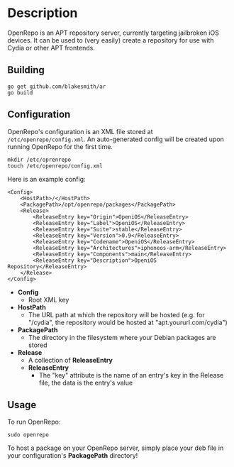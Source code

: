 # Description
OpenRepo is an APT repository server, currently targeting jailbroken iOS devices. It can be used to (very easily) create a repository for use with Cydia or other APT frontends.

## Building
    go get github.com/blakesmith/ar
    go build

## Configuration
OpenRepo's configuration is an XML file stored at `/etc/openrepo/config.xml`. An auto-generated config will be created upon running OpenRepo for the first time.

    mkdir /etc/oprenrepo
    touch /etc/openrepo/config.xml

Here is an example config:

    <Config>
	    <HostPath>/</HostPath>
	    <PackagePath>/opt/openrepo/packages</PackagePath>
    	<Release>
		    <ReleaseEntry key="Origin">OpeniOS</ReleaseEntry>
	    	<ReleaseEntry key="Label">OpeniOS</ReleaseEntry>
    		<ReleaseEntry key="Suite">stable</ReleaseEntry>
    		<ReleaseEntry key="Version">0.9</ReleaseEntry>
    		<ReleaseEntry key="Codename">OpeniOS</ReleaseEntry>
    		<ReleaseEntry key="Architectures">iphoneos-arm</ReleaseEntry>
    		<ReleaseEntry key="Components">main</ReleaseEntry>
    		<ReleaseEntry key="Description">OpeniOS Repository</ReleaseEntry>
    	</Release>
    </Config>


* **Config**
  * Root XML key
* **HostPath**
  * The URL path at which the repository will be hosted (e.g. for "/cydia", the repository would be hosted at "apt.yoururl.com/cydia")
* **PackagePath**
  * The directory in the filesystem where your Debian packages are stored
* **Release**
  * A collection of **ReleaseEntry**
  * **ReleaseEntry**
    * The "key" attribute is the name of an entry's key in the Release file, the data is the entry's value

## Usage

To run OpenRepo:

    sudo openrepo

To host a package on your OpenRepo server, simply place your deb file in your configuration's **PackagePath** directory!
